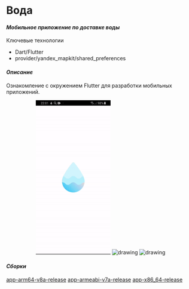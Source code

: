 # Вода
#### _Мобильное приложение по доставке воды_

Ключевые технологии

- Dart/Flutter
- provider/yandex_mapkit/shared_preferences

#### _Описание_

Ознакомление с окружением Flutter для разработки мобильных приложений.

<p style="text-align: center">
  <img src="https://github.com/alsepir/voda_market/blob/preview/preview/preview-1.gif" alt="drawing" width="200"/>
  <img src="https://github.com/alsepir/voda_market/blob/preview/preview/preview-2.gif" alt="drawing" width="200"/>
  <img src="https://github.com/alsepir/voda_market/blob/preview/preview/preview-3.gif" alt="drawing" width="200"/>
</p>

#### _Сборки_

[app-arm64-v8a-release](https://github.com/alsepir/voda_market/blob/preview/apk/app-arm64-v8a-release.apk)
[app-armeabi-v7a-release](https://github.com/alsepir/voda_market/blob/preview/apk/app-armeabi-v7a-release.apk)
[app-x86_64-release](https://github.com/alsepir/voda_market/blob/preview/apk/app-x86_64-release.apk)